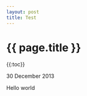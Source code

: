 ```yaml
---
layout: post
title: Test
---
```


{{ page.title }}
================

{{:toc}}

<p class="meta">30 December 2013</p>

Hello world
